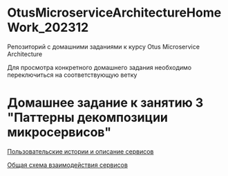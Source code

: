 # OtusMicroserviceArchitectureHomeWork_202312
Репозиторий с домашними заданиями к курсу Otus Microservice Architecture

Для просмотра конкретного домашнего задания необходимо переключиться на соответствующую ветку

# Домашнее задание к занятию 3 "Паттерны декомпозиции микросервисов"

[Пользовательские истории и описание сервисов](/docs/Home%20Work%20Lesson%203.md)

[Общая схема взаимодействия сервисов](/docs/home-work-lesson3-services.drawio.pdf)

